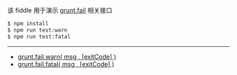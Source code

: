 该 fiddle 用于演示 [grunt.fail](http://gruntjs.com/api/grunt.fail) 相关接口

```sh
$ npm install
$ npm run test:warn
$ npm run test:fatal
```

---

- [grunt.fail.warn( msg , [exitCode] )](http://gruntjs.com/api/grunt.fail#grunt.fail.warn)
- [grunt.fail.fatal( msg , [exitCode] )](http://gruntjs.com/api/grunt.fail#grunt.fail.fatal)
